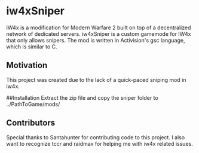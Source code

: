 # iw4xSniper
IW4x is a modification for Modern Warfare 2 built on top of a decentralized network of dedicated servers. iw4xSniper is a custom gamemode for IW4x that only allows snipers.
The mod is written in Activision's gsc language, which is similar to C.

## Motivation
This project was created due to the lack of a quick-paced sniping mod in iw4x.

##Installation
Extract the zip file and copy the sniper folder to ../PathToGame/mods/

## Contributors
Special thanks to Santahunter for contributing code to this project. I also want to recognize tccr and raidmax for helping me with iw4x related issues.

